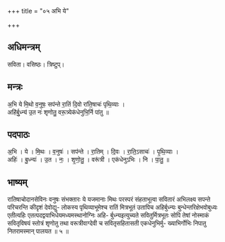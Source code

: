 +++
title = "०५ अभि ये"

+++
## अधिमन्त्रम्
सविता। वसिष्ठः। त्रिष्टुप्।

## मन्त्रः
अ॒भि ये मि॒थो व॒नुषः॒ सप॑न्ते रा॒तिं दि॒वो रा॑ति॒षाचः॑ पृथि॒व्याः ।  
अहि॑र्बु॒ध्न्य॑ उ॒त नः॑ शृणोतु॒ वरू॒त्र्येक॑धेनुभि॒र्नि पा॑तु ॥

## पदपाठः
अ॒भि । ये । मि॒थः । व॒नुषः॑ । सप॑न्ते । रा॒तिम् । दि॒वः । रा॒ति॒ऽसाचः॑ । पृ॒थि॒व्याः ।  
अहिः॑ । बु॒ध्न्यः॑ । उ॒त । नः॒ । शृ॒णो॒तु॒ । वरू॑त्री । एक॑धेनुऽभिः । नि । पा॒तु॒ ॥

## भाष्यम्
रातिषाचोदानसेविनः वनुषः संभक्तारः ये यजमानाः मिथः परस्परं संहताभूत्वा सवितारं अभिलक्ष्य सपन्ते परिचरन्ति कीदृशं देवोद्यु- लोकस्य पृथिव्याभूमेश्च रातिं मित्रभूतं उतापिच अहिर्बुध्न्यः बुन्धेन्तरिक्षेभवोबुध्यः एतीत्यहिः एतत्पदद्वयाभिधेयमध्यमस्थानोग्निः अहि- र्बुध्न्यइत्युच्यते सवितुर्मित्रभूतः सोपि तेषां नोस्माकं सवितृविषयं स्तोत्रं शृणोतु तथा वरूत्रीवाग्देवी च सवितृसहितासती एकधेनुभिर्मु- ख्याभिर्गोभिः निपातु नितरामस्मान् पालयत ॥ ५ ॥